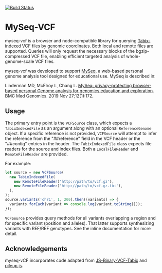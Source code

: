 [![Build Status](https://travis-ci.org/mlinderm/myseq-vcf.svg?branch=master)](https://travis-ci.org/mlinderm/myseq-vcf)

# MySeq-VCF

myseq-vcf is a browser and node-compatible library for querying [Tabix-indexed](http://www.htslib.org/doc/tabix.html) [VCF](https://samtools.github.io/hts-specs/) files by genomic coordinates. Both local and remote files are supported. Queries will only request the necessary blocks of the bgzip-compressed VCF file, enabling efficient targeted analysis of whole-genome-scale VCF files.

myseq-vcf was developed to support [MySeq](https://github.com/mlinderm/myseq), a web-based personal genome analysis tool designed for educational use. MySeq is described in:

Linderman MD, McElroy L, Chang L. [MySeq: privacy-protecting browser-based personal Genome analysis for genomics education and exploration](https://bmcmedgenomics.biomedcentral.com/articles/10.1186/s12920-019-0615-3). BMC Med Genomics. 2019 Nov 27;12(1):172.

## Usage

The primary entry point is the `VCFSource` class, which expects a `TabixIndexedFile` as an argument along with an optional `ReferenceGenome` object. If a specific reference is not provided, `VCFSource` will attempt to infer the reference from the "##reference" field in the VCF header or the "##contig" entries in the header. The `TabixIndexedFile` class expects file readers for the source and index files. Both a `LocalFileReader` and `RemoteFileReader` are provided.

For example:
```javascript
let source = new VCFSource(
  new TabixIndexedFile(
    new RemoteFileReader('http://path/to/vcf.gz'),
    new RemoteFileReader('http://path/to/vcf.gz.tbi'),
  ),
);
source.variants('chr1', 1, 200).then((variants) => {
  variants.forEach(variant => console.log(variant.toString()));
});
```

`VCFSource` provides query methods for all variants overlapping a region and for specific variant (position and alleles). That latter supports synthesizing variants with REF/REF genotypes. See the inline documentation for more detail.

## Acknowledgements

myseq-vCF incorporates code adapted from [JS-Binary-VCF-Tabix](https://github.com/jsa-aerial/JS-Binary-VCF-Tabix) and [pileup.js](https://github.com/hammerlab/pileup.js).
